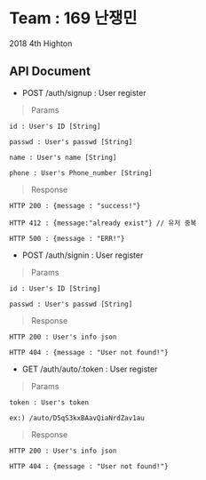 # Team : 169 난쟁민
2018 4th Highton

## API Document

* POST /auth/signup : User register

> Params

    id : User's ID [String]

    passwd : User's passwd [String]

    name : User's name [String]

    phone : User's Phone_number [String]

> Response

    HTTP 200 : {message : "success!"}

    HTTP 412 : {message:"already exist"} // 유저 중복

    HTTP 500 : {message : "ERR!"}

* POST /auth/signin : User register

> Params

    id : User's ID [String]

    passwd : User's passwd [String]

> Response

    HTTP 200 : User's info json

    HTTP 404 : {message : "User not found!"}

* GET /auth/auto/:token : User register

> Params

    token : User's token

    ex:) /auto/D5qS3kxBAavQiaNrdZav1au
> Response

    HTTP 200 : User's info json

    HTTP 404 : {message : "User not found!"}
